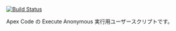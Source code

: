 [![Build Status](https://travis-ci.org/mino0123/ApexLightweightConsole.png)](https://travis-ci.org/mino0123/ApexLightweightConsole)

Apex Code の Execute Anonymous 実行用ユーザースクリプトです。

